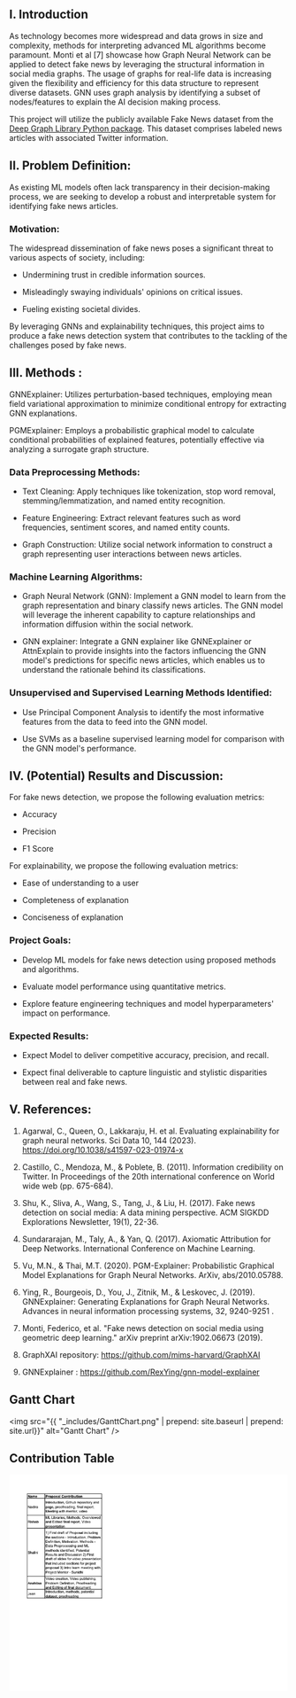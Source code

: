  

## I. Introduction 

As technology becomes more widespread and data grows in size and complexity, methods for interpreting advanced ML algorithms become paramount. Monti et al [7] showcase how Graph Neural Network can be applied to detect fake news by leveraging the structural information in social media graphs. The usage of graphs for real-life data is increasing given the flexibility and efficiency for this data structure to represent diverse datasets. GNN uses graph analysis by identifying a subset of nodes/features to explain the AI decision making process.  

This project will utilize the publicly available Fake News dataset from the [Deep Graph Library Python package](https://docs.dgl.ai/en/0.8.x/generated/dgl.data.FakeNewsDataset.html). This dataset comprises labeled news articles with associated Twitter information.    

## II. Problem Definition: 

As existing ML models often lack transparency in their decision-making process, we are seeking to develop a robust and interpretable system for identifying fake news articles.   

### Motivation: 

The widespread dissemination of fake news poses a significant threat to various aspects of society, including: 

* Undermining trust in credible information sources. 

* Misleadingly swaying individuals' opinions on critical issues. 

* Fueling existing societal divides. 

By leveraging GNNs and explainability techniques, this project aims to produce a fake news detection system that contributes to the tackling of the challenges posed by fake news. 

 
## III. Methods : 

GNNExplainer: Utilizes perturbation-based techniques, employing mean field variational approximation to minimize conditional entropy for extracting GNN explanations. 

PGMExplainer: Employs a probabilistic graphical model to calculate conditional probabilities of explained features, potentially effective via analyzing a surrogate graph structure. 

### Data Preprocessing Methods: 

* Text Cleaning: Apply techniques like tokenization, stop word removal, stemming/lemmatization, and named entity recognition.  

* Feature Engineering: Extract relevant features such as word frequencies, sentiment scores, and named entity counts.  

* Graph Construction: Utilize social network information to construct a graph representing user interactions between news articles. 

### Machine Learning Algorithms: 

* Graph Neural Network (GNN): Implement a GNN model to learn from the graph representation and binary classify news articles. The GNN model will leverage the inherent capability to capture relationships and information diffusion within the social network. 

* GNN explainer: Integrate a GNN explainer like GNNExplainer or AttnExplain to provide insights into the factors influencing the GNN model's predictions for specific news articles, which enables us to understand the rationale behind its classifications. 

### Unsupervised and Supervised Learning Methods Identified: 

* Use Principal Component Analysis to identify the most informative features from the data to feed into the GNN model. 

* Use SVMs as a baseline supervised learning model for comparison with the GNN model's performance. 

## IV. (Potential) Results and Discussion:  

For fake news detection, we propose the following evaluation metrics: 

* Accuracy 

* Precision 

* F1 Score 

For explainability, we propose the following evaluation metrics: 

* Ease of understanding to a user 

* Completeness of explanation  

* Conciseness of explanation  


### Project Goals: 

* Develop ML models for fake news detection using proposed methods and algorithms. 

* Evaluate model performance using quantitative metrics. 

* Explore feature engineering techniques and model hyperparameters' impact on performance. 

### Expected Results: 

* Expect Model to deliver competitive accuracy, precision, and recall. 

* Expect final deliverable to capture linguistic and stylistic disparities between real and fake news. 
 

## V. References: 

1. Agarwal, C., Queen, O., Lakkaraju, H. et al. Evaluating explainability for graph neural networks. Sci Data 10, 144 (2023). https://doi.org/10.1038/s41597-023-01974-x 

2. Castillo, C., Mendoza, M., & Poblete, B. (2011). Information credibility on Twitter. In Proceedings of the 20th international conference on World wide web (pp. 675-684). 

3. Shu, K., Sliva, A., Wang, S., Tang, J., & Liu, H. (2017). Fake news detection on social media: A data mining perspective. ACM SIGKDD Explorations Newsletter, 19(1), 22-36.  

4. Sundararajan, M., Taly, A., & Yan, Q. (2017). Axiomatic Attribution for Deep Networks. International Conference on Machine Learning. 

5. Vu, M.N., & Thai, M.T. (2020). PGM-Explainer: Probabilistic Graphical Model Explanations for Graph Neural Networks. ArXiv, abs/2010.05788. 

6. Ying, R., Bourgeois, D., You, J., Zitnik, M., & Leskovec, J. (2019). GNNExplainer: Generating Explanations for Graph Neural Networks. Advances in neural information processing systems, 32, 9240-9251 . 

7. Monti, Federico, et al. "Fake news detection on social media using geometric deep learning." arXiv preprint arXiv:1902.06673 (2019). 

8. GraphXAI repository: https://github.com/mims-harvard/GraphXAI 

9. GNNExplainer : https://github.com/RexYing/gnn-model-explainer 
## Gantt Chart 
 <img src="{{ "_includes/GanttChart.png" | prepend: site.baseurl | prepend: site.url}}" alt="Gantt Chart" />
## Contribution Table 
 ![Contribution table](_includes/contribution_table.png)

 

 
